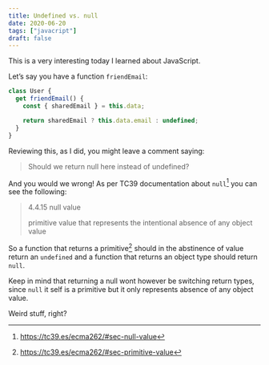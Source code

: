 ```yaml
---
title: Undefined vs. null
date: 2020-06-20
tags: ["javacript"]
draft: false
---
```


This is a very interesting today I learned about JavaScript.

Let’s say you have a function `friendEmail`:

```javascript
class User {
  get friendEmail() {
    const { sharedEmail } = this.data;

    return sharedEmail ? this.data.email : undefined;
  }
}
```

Reviewing this, as I did, you might leave a comment saying:

> Should we return null here instead of undefined?

And you would we wrong! As per TC39 documentation about `null`[^1] you can see the following:

> 4.4.15 null value
>
> primitive value that represents the intentional absence of any object value

So a function that returns a primitive[^2] should in the abstinence of value return an `undefined` and a function that returns an object type should return `null`.

Keep in mind that returning a null wont however be switching return types, since `null` it self is a primitive but it only represents absence of any object value.

Weird stuff, right?

[^1]: https://tc39.es/ecma262/#sec-null-value
[^2]: https://tc39.es/ecma262/#sec-primitive-value
